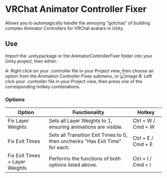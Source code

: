 
# VRChat Animator Controller Fixer #

Allows you to automagically handle the annoying "gotchas" of building complex Animator Controllers for VRChat avatars in Unity.


## Use ##
Import the .unitypackage or the AnimatorControllerFixer folder into your Unity project, then either:

A: Right click on your .controller file in your Project view, then choose an option from the Animation Controller Fixes submenu, or
![image](https://user-images.githubusercontent.com/46183407/164161141-728d5e97-d339-443f-93bd-2bf918d362b6.png)
B: Left click your .controller file in your Project view, then press one of the corresponding hotkey combinations.



### Options ###
| Option                         | Functionality                                                                | Hotkey              |
|--------------------------------|------------------------------------------------------------------------------|---------------------|
| Fix Layer Weights              | Sets all Layer Weights to 1, ensuring animations are visible.                | Ctrl + W / Cmd + W  |
| Fix Exit Times                 | Sets all Transition Exit Times to 0, then unchecks "Has Exit Time" for each. | Ctrl + E / Cmd + E  |
| Fix Exit Times + Layer Weights | Performs the functions of both options listed above.                         | Ctrl + I / Cmd + I  |
